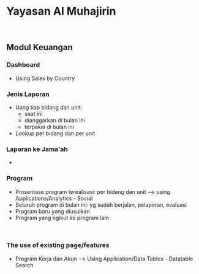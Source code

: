 
# Yayasan Al Muhajirin

<br />

## Modul Keuangan

### Dashboard
- Using Sales by Country

### Jenis Laporan
- Uang tiap bidang dan unit: 
  - saat ini
  - dianggarkan di bulan ini
  - terpakai di bulan ini
- Lookup per bidang dan per unit

### Laporan ke Jama'ah
- 

### Program
- Prosentase program terealisasi: per bidang dan unit --> using Applications/Analytics - Social 
- Seluruh program di bulan ini: yg sudah berjalan, pelaporan, evaluasi
- Program baru yang diusulkan
- Program yang ngikut ke program lain


<br />

### The use of existing page/features

- Program Kerja dan Akun --> Using Application/Data Tables - Datatable Search